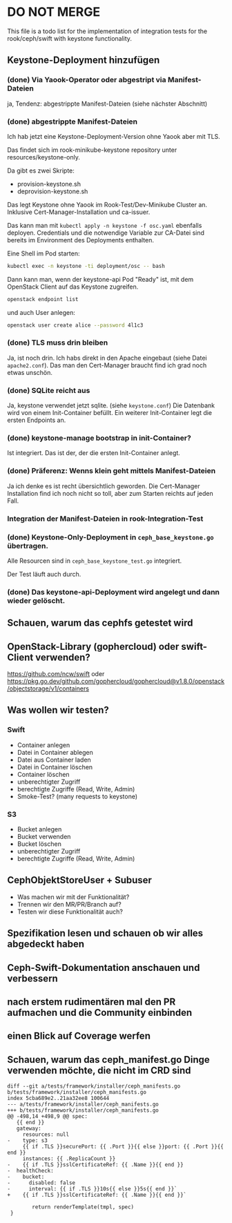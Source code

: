 # DO NOT MERGE

This file is a todo list for the implementation of integration tests for the rook/ceph/swift with keystone functionality.

## Keystone-Deployment hinzufügen

### (done) Via Yaook-Operator oder abgestript via Manifest-Dateien

ja, Tendenz: abgestrippte Manifest-Dateien (siehe nächster Abschnitt)

### (done) abgestrippte Manifest-Dateien

Ich hab jetzt eine Keystone-Deployment-Version ohne Yaook aber mit TLS.

Das findet sich im rook-minikube-keystone repository unter resources/keystone-only.

Da gibt es zwei Skripte:

- provision-keystone.sh
- deprovision-keystone.sh

Das legt Keystone ohne Yaook im Rook-Test/Dev-Minikube Cluster an. Inklusive Cert-Manager-Installation und ca-issuer.

Das kann man mit `kubectl apply -n keystone -f osc.yaml` ebenfalls deployen.
Credentials und die notwendige Variable zur CA-Datei sind bereits im Environment des Deployments enthalten.

Eine Shell im Pod starten:

```sh
kubectl exec -n keystone -ti deployment/osc -- bash
```
Dann kann man, wenn der keystone-api Pod "Ready" ist, mit dem OpenStack Client auf das Keystone zugreifen.

```sh
openstack endpoint list
```

und auch User anlegen:

```sh
openstack user create alice --password 4l1c3
```

### (done) TLS muss drin bleiben

Ja, ist noch drin. Ich habs direkt in den Apache eingebaut (siehe Datei `apache2.conf`).
Das man den Cert-Manager braucht find ich grad noch etwas unschön.

### (done) SQLite reicht aus

Ja, keystone verwendet jetzt sqlite. (siehe `keystone.conf`)
Die Datenbank wird von einem Init-Container befüllt.
Ein weiterer Init-Container legt die ersten Endpoints an.

### (done) keystone-manage bootstrap in init-Container?
Ist integriert. Das ist der, der die ersten Init-Container anlegt.

### (done) Präferenz: Wenns klein geht mittels Manifest-Dateien

Ja ich denke es ist recht übersichtlich geworden. Die Cert-Manager Installation find ich noch nicht so toll,
aber zum Starten reichts auf jeden Fall.

### Integration der Manifest-Dateien in rook-Integration-Test

### (done) Keystone-Only-Deployment in `ceph_base_keystone.go` übertragen.

Alle Resourcen sind in `ceph_base_keystone_test.go` integriert.

Der Test läuft auch durch.

### (done) Das keystone-api-Deployment wird angelegt und dann wieder gelöscht.

## Schauen, warum das cephfs getestet wird

## OpenStack-Library (gophercloud) oder swift-Client verwenden?

https://github.com/ncw/swift
oder
https://pkg.go.dev/github.com/gophercloud/gophercloud@v1.8.0/openstack/objectstorage/v1/containers

## Was wollen wir testen?

### Swift

- Container anlegen
- Datei in Container ablegen
- Datei aus Container laden
- Datei in Container löschen
- Container löschen
- unberechtigter Zugriff
- berechtigte Zugriffe (Read, Write, Admin)
- Smoke-Test? (many requests to keystone)

### S3

- Bucket anlegen
- Bucket verwenden
- Bucket löschen
- unberechtigter Zugriff
- berechtigte Zugriffe (Read, Write, Admin)

## CephObjektStoreUser + Subuser

- Was machen wir mit der Funktionalität?
- Trennen wir den MR/PR/Branch auf?
- Testen wir diese Funktionalität auch?

## Spezifikation lesen und schauen ob wir alles abgedeckt haben

## Ceph-Swift-Dokumentation anschauen und verbessern

## nach erstem rudimentären mal den PR aufmachen und die Community einbinden

## einen Blick auf Coverage werfen

## Schauen, warum das ceph_manifest.go Dinge verwenden möchte, die nicht im CRD sind

```
diff --git a/tests/framework/installer/ceph_manifests.go b/tests/framework/installer/ceph_manifests.go
index 5cba689e2..21aa32ee8 100644
--- a/tests/framework/installer/ceph_manifests.go
+++ b/tests/framework/installer/ceph_manifests.go
@@ -498,14 +498,9 @@ spec:
   {{ end }}
   gateway:
     resources: null
-    type: s3
     {{ if .TLS }}securePort: {{ .Port }}{{ else }}port: {{ .Port }}{{ end }}
     instances: {{ .ReplicaCount }}
-    {{ if .TLS }}sslCertificateRef: {{ .Name }}{{ end }}
-  healthCheck:
-    bucket:
-      disabled: false
-      interval: {{ if .TLS }}10s{{ else }}5s{{ end }}`
+    {{ if .TLS }}sslCertificateRef: {{ .Name }}{{ end }}`

        return renderTemplate(tmpl, spec)
 }
```